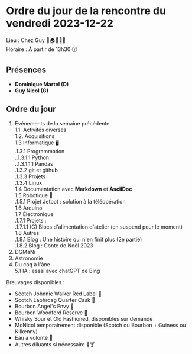 # Ordre du jour de la rencontre du vendredi 2023-12-22

Lieu :    Chez Guy 🎄🏠🌳🌲🌵  
Horaire : À partir de 13h30 🕜  
## Présences
* **Dominique Martel (D)**  
* **Guy Nicol (G)**  

## Ordre du jour
1. Événements de la semaine précédente  
 1.1.  Activités diverses  
 1.2.  Acquisitions  
 1.3 Informatique 🖥  
.1.3.1 Programmation  
..1.3.1.1 Python  
..1.3.1.1.1 Pandas  
.1.3.2 git et github  
.1.3.3 Projets  
.1.3.4 Linux  
1.4 Documentation avec **Markdown** et **AsciiDoc**  
1.5 Robotique 🤖  
   .1.5.1 Projet Jetbot : solution à la téléopération  
1.6 Arduino  
1.7 Électronique  
.1.7.1 Projets :  
.1.7.1.1 (G) Blocs d'alimentation d'atelier (en suspend pour le moment)  
1.8 Autres  
   .1.8.1 Blog : Une histoire qui n'en finit plus (2e partie)  
   .1.8.2 Blog : Conte de Noël 2023
3. DGMaNi  
4. Astronomie    
5. Du coq à l'âne  
5.1 IA : essai avec chatGPT de Bing  
   

Breuvages disponibles :
  * Scotch Johnnie Walker Red Label 🥃
  * Scotch Laphroag Quarter Cask 🥃  
  * Bourbon Angel's Envy 🥃  
  * Bourbon Woodford Reserve 🥃  
  * Whisky Sour et Old Fashioned, disponibles sur demande
  * McNicol temporairement disponible (Scotch ou Bourbon + Guiness ou Kilkenny)
  * Eau à volonté 🍶  
  * Autres diluants si nécessaire 🍺🍸
